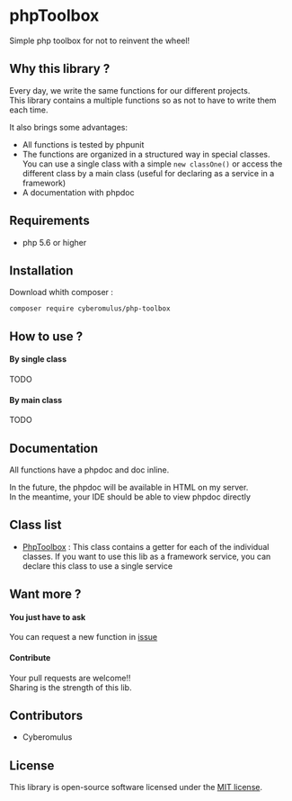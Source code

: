 # phpToolbox

Simple php toolbox for not to reinvent the wheel!

## Why this library ?

Every day, we write the same functions for our different projects.  
This library contains a multiple functions so as not to have to write them each time.

It also brings some advantages:

* All functions is tested by phpunit
* The functions are organized in a structured way in special classes.  
You can use a single class with a simple `new classOne()` or access the different class by a main class (useful for declaring as a service in a framework)
* A documentation with phpdoc

## Requirements

* php 5.6 or higher

## Installation

Download whith composer :

    composer require cyberomulus/php-toolbox

## How to use ?

#### By single class

TODO

#### By main class

TODO

## Documentation

All functions have a phpdoc and doc inline.

In the future, the phpdoc will be available in HTML on my server.  
In the meantime, your IDE should be able to view phpdoc directly

## Class list

* [PhpToolbox](docs/00-PhpToolBox.md) : This class contains a getter for each of the individual classes.
If you want to use this lib as a framework service, you can declare this class to use a single service

## Want more ?

#### You just have to ask

You can request a new function in [issue](https://github.com/cyberomulus/phpToolbox/issues)

#### Contribute

Your pull requests are welcome!!  
Sharing is the strength of this lib.

## Contributors

* Cyberomulus

## License

This library is open-source software licensed under the [MIT license](http://opensource.org/licenses/MIT).